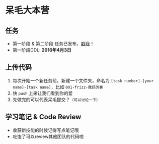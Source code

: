 # 呆毛大本营

## 任务
- 第一阶段 & 第二阶段 任务已发布，[戳我](http://ife.baidu.com/task/all)！
- 第一阶段DDL: **2016年4月3日**

## 上传代码
1. 每次开始一个新任务前，新建一个文件夹，命名为 `[task number]-[your name]-[task name]`，比如 `001-frizz-我好厉害`
2. 快 `push` 上来让我们看到你的爱
3. 先做完的可以代表呆毛提交？`（可以讨论一下）`

## 学习笔记 & Code Review
- 收获新技能的时候记得写点笔记哦
- 吃饱了可以review其他团队的代码啦
